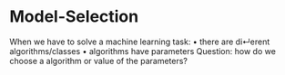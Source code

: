 # Model-Selection
When we have to solve a machine learning task: 
• there are di↵erent algorithms/classes
• algorithms have parameters
Question: how do we choose a algorithm or value of the parameters?

